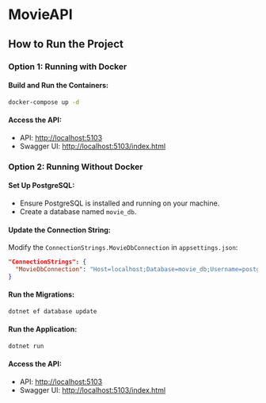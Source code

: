 # MovieAPI

## How to Run the Project

### Option 1: Running with Docker

#### Build and Run the Containers:

```bash
docker-compose up -d
```

#### Access the API:

- API: [http://localhost:5103](http://localhost:5103)
- Swagger UI: [http://localhost:5103/index.html](http://localhost:5103/index.html)

### Option 2: Running Without Docker

#### Set Up PostgreSQL:

- Ensure PostgreSQL is installed and running on your machine.
- Create a database named `movie_db`.

#### Update the Connection String:

Modify the `ConnectionStrings.MovieDbConnection` in `appsettings.json`:

```json
"ConnectionStrings": {
  "MovieDbConnection": "Host=localhost;Database=movie_db;Username=postgres;Password=yourpassword"
}
```

#### Run the Migrations:

```bash
dotnet ef database update
```

#### Run the Application:

```bash
dotnet run
```

#### Access the API:

- API: [http://localhost:5103](http://localhost:5103)
- Swagger UI: [http://localhost:5103/index.html](http://localhost:5103/index.html)